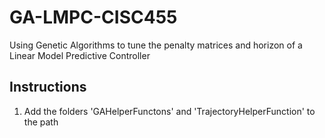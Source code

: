 # GA-LMPC-CISC455
Using Genetic Algorithms to tune the penalty matrices and horizon of a Linear Model Predictive Controller

## Instructions
1. Add the folders 'GAHelperFunctons' and 'TrajectoryHelperFunction' to the path 
